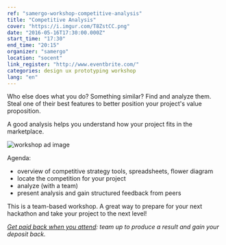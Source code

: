 ```yaml
---
ref: "samergo-workshop-competitive-analysis"
title: "Competitive Analysis"
cover: "https://i.imgur.com/T8ZstCC.png"
date: "2016-05-16T17:30:00.000Z"
start_time: "17:30"
end_time: "20:15"
organizer: "samergo"
location: "socent"
link_register: "http://www.eventbrite.com/"
categories: design ux prototyping workshop
lang: "en"
---
```

Who else does what you do? Something similar? Find and analyze them. Steal one of their best features to better position your project's value proposition.

A good analysis helps you understand how your project fits in the marketplace.

![workshop ad image](https://i.imgur.com/XV4IrAv.png)

Agenda:

- overview of competitive strategy tools, spreadsheets, flower diagram
- locate the competition for your project
- analyze (with a team)
- present analysis and gain structured feedback from peers

This is a team-based workshop. A great way to prepare for your next hackathon and take your project to the next level!

*[Get paid back when you attend](http://goo.gl/7D26a0): team up to produce a result and gain your deposit back.*

